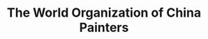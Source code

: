 ---
layout: repo
title: "The World Organization of China Painters"
id: 25033
permalink: repos/25033/
---